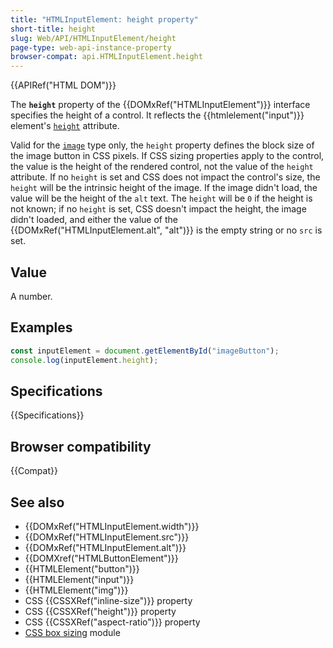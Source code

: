 ```yaml
---
title: "HTMLInputElement: height property"
short-title: height
slug: Web/API/HTMLInputElement/height
page-type: web-api-instance-property
browser-compat: api.HTMLInputElement.height
---
```


{{APIRef("HTML DOM")}}

The **`height`** property of the {{DOMxRef("HTMLInputElement")}} interface specifies the height of a control. It reflects the {{htmlelement("input")}} element's [`height`](/en-US/docs/Web/HTML/Element/input#height) attribute.

Valid for the [`image`](/en-US/docs/Web/HTML/Element/input/image) type only, the `height` property defines the block size of the image button in CSS pixels. If CSS sizing properties apply to the control, the value is the height of the rendered control, not the value of the `height` attribute. If no `height` is set and CSS does not impact the control's size, the `height` will be the intrinsic height of the image. If the image didn't load, the value will be the height of the `alt` text. The `height` will be `0` if the height is not known; if no `height` is set, CSS doesn't impact the height, the image didn't loaded, and either the value of the {{DOMxRef("HTMLInputElement.alt", "alt")}} is the empty string or no `src` is set.

## Value

A number.

## Examples

```js
const inputElement = document.getElementById("imageButton");
console.log(inputElement.height);
```

## Specifications

{{Specifications}}

## Browser compatibility

{{Compat}}

## See also

- {{DOMxRef("HTMLInputElement.width")}}
- {{DOMxRef("HTMLInputElement.src")}}
- {{DOMxRef("HTMLInputElement.alt")}}
- {{DOMXref("HTMLButtonElement")}}
- {{HTMLElement("button")}}
- {{HTMLElement("input")}}
- {{HTMLElement("img")}}
- CSS {{CSSXRef("inline-size")}} property
- CSS {{CSSXRef("height")}} property
- CSS {{CSSXRef("aspect-ratio")}} property
- [CSS box sizing](/en-US/docs/Web/CSS/CSS_box_sizing) module
